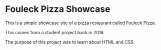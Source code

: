 # Fouleck Pizza Showcase

This is a simple showcase site of a pizza restaurant called Fouleck Pizza.

This comes from a student project back in 2018.

The purpose of this project was to learn about HTML and CSS.
